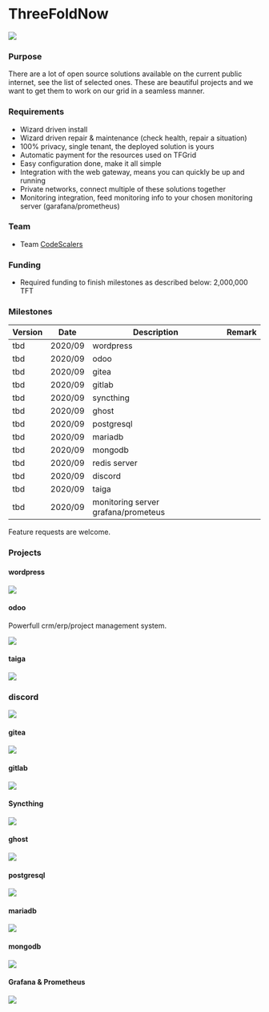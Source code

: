 # ThreeFoldNow

![](img/cap2layer.png)

### Purpose

There are a lot of open source solutions available on the current public internet, see the list of selected ones.
These are beautiful projects and we want to get them to work on our grid in a seamless manner.

### Requirements

- Wizard driven install
- Wizard driven repair & maintenance (check health, repair a situation)
- 100% privacy, single tenant, the deployed solution is yours
- Automatic payment for the resources used on TFGrid
- Easy configuration done, make it all simple
- Integration with the web gateway, means you can quickly be up and running
- Private networks, connect multiple of these solutions together
- Monitoring integration, feed monitoring info to your chosen monitoring server (garafana/prometheus)

### Team

- Team [CodeScalers](https://www.codescalers.com/)

### Funding

- Required funding to finish milestones as described below: 2,000,000 TFT

### Milestones

| Version         | Date   | Description | Remark |
|:-------------|--------|-------------|-----------------|
| tbd |  2020/09 | wordpress |  |
| tbd |  2020/09 | odoo |  |
| tbd |  2020/09 | gitea |  |
| tbd |  2020/09 | gitlab |  |
| tbd |  2020/09 | syncthing |  |
| tbd |  2020/09 | ghost |  |
| tbd |  2020/09 | postgresql |  |
| tbd |  2020/09 | mariadb |  |
| tbd |  2020/09 | mongodb |  |
| tbd |  2020/09 | redis server |  |
| tbd |  2020/09 | discord |  |
| tbd |  2020/09 | taiga |  |
| tbd |  2020/09 | monitoring server grafana/prometeus |  |

Feature requests are welcome.

### Projects

#### wordpress

![](img/wordpress.png)

#### odoo

Powerfull crm/erp/project management system.

![](img/odoo.png)

#### taiga

![](img/taiga.png)

### discord

![](img/discord.png)

#### gitea

![](img/gitea.png)

#### gitlab

![](img/gitlab.png)

#### Syncthing

![](img/synchting.png)

#### ghost

![](img/ghost.png)

#### postgresql

![](img/postgresql.png)

#### mariadb

![](img/mariadb.png)

#### mongodb

![](https://www.viafirma.com/blog-xnoccio/wp-content/uploads/sites/3/2017/12/MongoDB.jpeg)

#### Grafana & Prometheus

![](https://miro.medium.com/max/3694/1*KimwgjULRZzONpjGFH1sTA.png)
